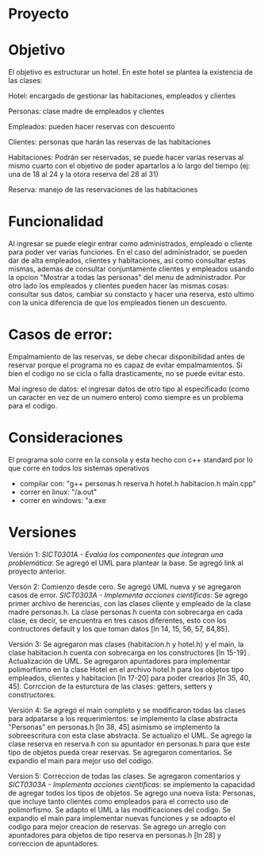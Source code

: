 # Proyecto

# Objetivo 
El objetivo es estructurar un hotel. En este hotel se plantea la existencia de las clases:

Hotel: encargado de gestionar las habitaciones, empleados y clientes

Personas: clase madre de empleados y clientes

Empleados: pueden hacer reservas con descuento

Clientes: personas que harán las reservas de las habitaciones

Habitaciones: Podrán ser reservadas, se puede hacer varias reservas al mismo cuarto con el objetivo de poder apartarlos a lo largo del tiempo (ej: una de 18 al 24 y la otora reserva del 28 al 31)

Reserva: manejo de las reservaciones de las habitaciones

# Funcionalidad
Al ingresar se puede elegir entrar como administrados, empleado o cliente para poder ver varias funciones. En el caso del administrador, se pueden dar de alta empleados, clientes y habitaciones, asi como consultar estas mismas, ademas de consultar conjuntamente clientes y empleados usando la opcion "Mostrar a todas las personas" del menu de administrador. Por otro lado los empleados y clientes pueden hacer las mismas cosas: consultar sus datos, cambiar su constacto y hacer una reserva, esto ultimo con la unica diferencia de que los empleados tienen un descuento.

# Casos de error: 
Empalmamiento de las reservas, se debe checar disponibilidad antes de reservar porque el programa no es capaz de evitar empalmamientos. Si bien el codigo no se cicla o falla drasticamente, no se puede evitar esto.

Mal ingreso de datos: el ingresar datos de otro tipo al especificado (como un caracter en vez de un numero entero) como siempre es un problema para el codigo.

# Consideraciones
El programa solo corre en la consola y esta hecho con c++ standard por lo que corre en todos los sistemas operativos
- compilar con: "g++ personas.h reserva.h hotel.h habitacion.h main.cpp"
- correr en linux: "/a.out"
- correr en windows: "a.exe

# Versiones
Versión 1: _SICT0301A - Evalúa los componentes que integran una problemática_: Se agregó el UML para plantear la base. Se agregó link al proyecto anterior.

Versón 2: Comienzo desde cero. Se agregó UML nueva y se agregaron casos de error. _SICT0303A - Implementa acciones científicas_: Se agrego primer archivo de herencias, con las clases cliente y empleado de la clase madre personas.h. La clase personas.h cuenta con sobrecarga en cada clase, es decir, se encuentra en tres casos diferentes, esto con los contructores default y los que toman datos [ln 14, 15, 56, 57, 84,85]. 

Versión 3: Se agregaron mas clases (habitacion.h y hotel.h) y el main, la clase habitacion.h cuenta con sobrecarga en los constructores [ln 15-19] . Actualización de UML. Se agregaron apuntadores para implementar polimorfismo en la clase Hotel en el archivo hotel.h para los objetos tipo empleados, clientes y habitacion [ln 17-20] para poder crearlos [ln 35, 40, 45]. Corrccion de la esturctura de las clases: getters, setters y constructores.

Versión 4: Se agregó el main completo y se modificaron todas las clases para adpatarse a los requerimientos: se implemento la clase abstracta "Personas" en personas.h [ln 38, 45] asimismo se implemento la sobreescritura con esta clase abstracta. Se actualizo el UML. Se agrego la clase reserva en reserva.h con su apuntador en personas.h para que este tipo de objetos pueda crear reservas. Se agregaron comentarios. Se expandio el main para mejor uso del codigo.

Version 5: Correccion de todas las clases. Se agregaron comentarios y  _SICT0303A - Implementa acciones científicas_: se implemento la capacidad de agregar todos los tipos de objetos. Se agrego una nueva lista: Personas, que incluye tanto clientes como empleados para el correcto uso de polimorfismo. Se adapto el UML a las modificaciones del codigo. Se expandio el main para implementar nuevas funciones y se adoapto el codigo para mejor creacion de reservas. Se agrego un arreglo con apuntadores para objetos de tipo reserva en personas.h [ln 28] y correccion de apuntadores.

